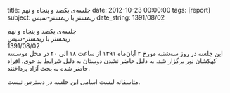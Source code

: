 title: جلسه‌ی یکصد و پنجاه و نهم
date: 2012-10-23 00:00:00
tags: [report]
subject: ریمستر با ریمستر-سیس
date_string: 1391/08/02


<div class="title">
جلسه‌ی یکصد و پنجاه و نهم
</div>

<div class="subject">
ریمستر با ریمستر-سیس
</div>

<div class="date">
1391/08/02
</div>

<div class="body">
این جلسه در روز سه‌شنبه مورخ ۲ آبان‌ماه ۱۳۹۱ از ساعت ۱۸ الی ۲۰ در محل موسسه کهکشان نور برگزار شد.
به دلیل حاضر نشدن دوستان به دلیل شرایط بد جوی، افراد حاضر شده به بحث آزاد پرداختند.

</div>

<span class="notice">متاسفانه لیست اسامی این جلسه در دسترس نیست.</span>

<br />
<br />
